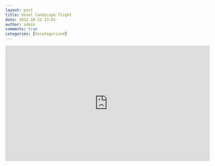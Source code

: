 ```yaml
---
layout: post
title: Voxel landscape flight
date: 2012-10-22 13:01
author: admin
comments: true
categories: [Uncategorized]
---
```

<iframe src="http://www.youtube.com/embed/-SZ4KmlC43g" frameborder="0" width="640" height="360"></iframe>

